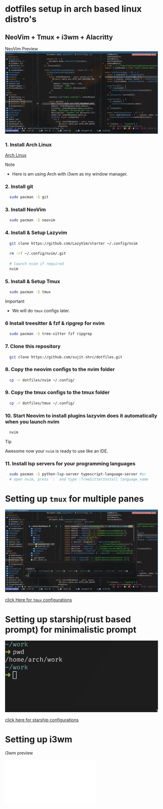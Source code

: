 # dotfiles setup in arch based linux distro's

## NeoVim + Tmux + i3wm + Alacritty

NeoVim Preview
![neovim preview](./imgs/nvim.png)

### 1. Install Arch Linux

[Arch Linux](https://archlinux.org/)

> [!NOTE]
>
> - Here is am using Arch with i3wm as my window manager.

### 2. Install git

```bash
  sudo pacman -S git
```

### 3. Install NeoVim

```bash
  sudo pacman -S neovim
```

### 4. Install & Setup Lazyvim

```bash
  git clone https://github.com/LazyVim/starter ~/.config/nvim

  rm -rf ~/.config/nvim/.git

  # launch nvim if required
  nvim
```

### 5. Install & Setup Tmux

```bash
  sudo pacman -S tmux
```

> [!IMPORTANT]
>
> - We will do `tmux` configs later.

### 6 Install treesitter & fzf & ripgrep for nvim

```bash
  sudo pacman -S tree-sitter fzf ripgrep
```

### 7. Clone this repository

```bash
  git clone https://github.com/sujit-shrc/dotfiles.git
```

### 8. Copy the neovim configs to the nvim folder

```bash
  cp -r dotfiles/nvim ~/.config/
```

### 9. Copy the tmux configs to the tmux folder

```bash
  cp -r dotfiles/tmux ~/.config/
```

### 10. Start Neovim to install plugins lazyvim does it automatically when you launch nvim

```bash
  nvim
```

> [!TIP]
> Awesome now your `nvim` is ready to use like an IDE.

### 11. Install lsp servers for your programming languages

```bash
  sudo pacman -S python-lsp-server typescript-language-server #or
  # open nvim, press `:` and type :TreeSitterInstall language_name
```

# Setting up `tmux` for multiple panes

![tmux preview with neovim](./imgs/tmux-with-nvim.png)

[click Here for `tmux` configurations](./tmux/README.md)

# Setting up starship(rust based prompt) for minimalistic prompt

![starship prompt preview](./imgs/starship.png)

[click here for starship configurations](./starship/README.md)

# Setting up i3wm

i3wm preview

![click here for i3wm configurations process](./i3/README.md)
